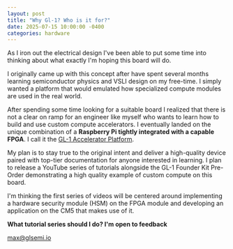 ```yaml
---
layout: post
title: "Why Gl-1? Who is it for?"
date: 2025-07-15 10:00:00 -0400
categories: hardware
---
```


As I iron out the electrical design I've been able to put some time into thinking about what exactly I'm hoping this board will do.

I originally came up with this concept after have spent several months learning semiconductor physics and VSLI design on my free-time. I simply wanted a platform that would emulated how specialized compute modules are used in the real world. 

After spending some time looking for a suitable board I realized that there is not a clear on ramp for an engineer like myself who wants to learn how to build and use custom compute accelerators. I eventually landed on the unique combination of a **Raspberry Pi tightly integrated with a capable FPGA**. I call it the [GL-1 Accelerator Platform](www.glsemi.io). 

My plan is to stay true to the original intent and deliver a high-quality device paired with top-tier documentation for anyone interested in learning. I plan to release a YouTube series of tutorials alongside the GL-1 Founder Kit Pre-Order demonstrating a high quality example of custom compute on this board.

I'm thinking the first series of videos will be centered around implementing a hardware security module (HSM) on the FPGA module and developing an application on the CM5 that makes use of it. 

**What tutorial series should I do? I'm open to feedback**

max@glsemi.io
